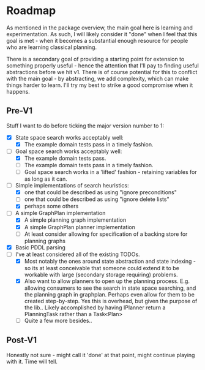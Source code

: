 ﻿# Roadmap

As mentioned in the package overview, the main goal here is learning and experimentation.
As such, I will likely consider it "done" when I feel that this goal is met - when it becomes a substantial enough resource for people who are learning classical planning.

There is a secondary goal of providing a starting point for extension to something properly useful - hence the attention that I'll pay to finding useful abstractions before we hit v1.
There is of course potential for this to conflict with the main goal - by abstracting, we add complexity, which can make things harder to learn. I'll try my best to strike a good compromise when it happens.

## Pre-V1

Stuff I want to do before ticking the major version number to 1:

- [x] State space search works acceptably well:
  - [x] The example domain tests pass in a timely fashion.
- [ ] Goal space search works acceptably well:
  - [x] The example domain tests pass.
  - [ ] The example domain tests pass in a timely fashion.
  - [ ] Goal space search works in a 'lifted' fashion - retaining variables for as long as it can.
- [ ] Simple implementations of search heuristics:
    - [x] one that could be described as using "ignore preconditions"
    - [ ] one that could be described as using "ignore delete lists"
    - [x] perhaps some others
- [ ] A simple GraphPlan implementation
  - [x] A simple planning graph implementation
  - [x] A simple GraphPlan planner implementation
  - [ ] At least consider allowing for specification of a backing store for planning graphs
- [x] Basic PDDL parsing
- [ ] I've at least considered all of the existing TODOs.
    - [x] Most notably the ones around state abstraction and state indexing - so its at least conceivable that someone could extend it to be workable with large (secondary storage requiring) problems.
    - [x] Also want to allow planners to open up the planning process. E.g. allowing consumers to see the search in state space searching, and the planning graph in graphplan. Perhaps even allow for them to be created step-by-step. Yes this is overhead, but given the purpose of the lib.. Likely accomplished by having IPlanner return a PlanningTask rather than a Task&lt;Plan&gt;
    - [ ] Quite a few more besides..

## Post-V1

Honestly not sure - might call it 'done' at that point, might continue playing with it. Time will tell.
